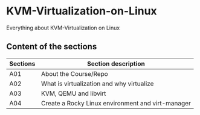 # KVM-Virtualization-on-Linux
Everything about KVM-Virtualization on Linux

## Content of the sections

| Sections | Section description             |
|-----|-------------------------------------------|
| A01 | About the Course/Repo |
| A02 | What is virtualization and why virtualize |
| A03 | KVM, QEMU and libvirt |
| A04 | Create a Rocky Linux environment and virt-manager |